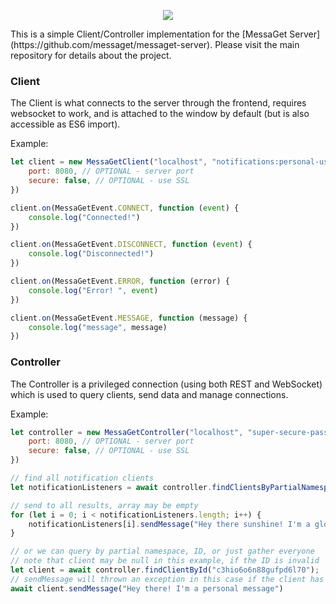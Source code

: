<p align="center">
  <img src="https://i.imgur.com/7dtHykL.png" />
</p>
This is a simple Client/Controller implementation for the [MessaGet Server](https://github.com/messaget/messaget-server). Please visit the main repository for details about the project.

### Client
The Client is what connects to the server through the frontend, requires websocket to work, and is attached to the window by default (but is also accessible as ES6 import).

Example:
```javascript
let client = new MessaGetClient("localhost", "notifications:personal-user -oken", {
    port: 8080, // OPTIONAL - server port
    secure: false, // OPTIONAL - use SSL
})

client.on(MessaGetEvent.CONNECT, function (event) {
    console.log("Connected!")
})

client.on(MessaGetEvent.DISCONNECT, function (event) {
    console.log("Disconnected!")
})

client.on(MessaGetEvent.ERROR, function (error) {
    console.log("Error! ", event)
})

client.on(MessaGetEvent.MESSAGE, function (message) {
    console.log("message", message)
})
```

### Controller
The Controller is a privileged connection (using both REST and WebSocket) which is used to query clients, send data and manage connections.

Example:
```javascript
let controller = new MessaGetController("localhost", "super-secure-password", {
    port: 8080, // OPTIONAL - server port
    secure: false, // OPTIONAL - use SSL
})

// find all notification clients
let notificationListeners = await controller.findClientsByPartialNamespace("notification:");

// send to all results, array may be empty
for (let i = 0; i < notificationListeners.length; i++) {
    notificationListeners[i].sendMessage("Hey there sunshine! I'm a global notification to all clients in the notification namespace!")
}

// or we can query by partial namespace, ID, or just gather everyone
// note that client may be null in this example, if the ID is invalid
let client = await controller.findClientById("c3hio6o6n88gufpd6l70");
// sendMessage will thrown an exception in this case if the client has disconnected between these function calls
await client.sendMessage("Hey there! I'm a personal message")
```